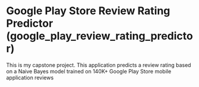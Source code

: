 # Google Play Store Review Rating Predictor (google_play_review_rating_predictor)
This is my capstone project. 
This application predicts a review rating based on a Naive Bayes model trained on 140K+ Google Play Store mobile application reviews
